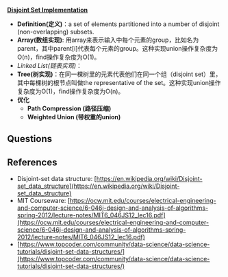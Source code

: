 [**Disjoint Set Implementation**](DisjointSet.py)
- **Definition(定义)**：a set of elements partitioned into a number of disjoint (non-overlapping) subsets.
- **Array(数组实现)**: 用array来表示输入中每个元素的group，比如名为parent，其中parent[i]代表每个元素的group。这种实现union操作复杂度为O(n)，find操作复杂度为O(1)。
- *Linked List(链表实现)*：
- **Tree(树实现)**：在同一棵树里的元素代表他们在同一个组（disjoint set）里，其中每棵树的根节点叫做the representative of the set。这种实现union操作复杂度为O(1)，find操作复杂度为O(n)。
- **优化**
    - **Path Compression (路径压缩)**
    - **Weighted Union (带权重的union)** 

## Questions


## References
- Disjoint-set data structure: [https://en.wikipedia.org/wiki/Disjoint-set_data_structure](https://en.wikipedia.org/wiki/Disjoint-set_data_structure)
- MIT Courseware: [https://ocw.mit.edu/courses/electrical-engineering-and-computer-science/6-046j-design-and-analysis-of-algorithms-spring-2012/lecture-notes/MIT6_046JS12_lec16.pdf](https://ocw.mit.edu/courses/electrical-engineering-and-computer-science/6-046j-design-and-analysis-of-algorithms-spring-2012/lecture-notes/MIT6_046JS12_lec16.pdf)
- [https://www.topcoder.com/community/data-science/data-science-tutorials/disjoint-set-data-structures/](https://www.topcoder.com/community/data-science/data-science-tutorials/disjoint-set-data-structures/)
